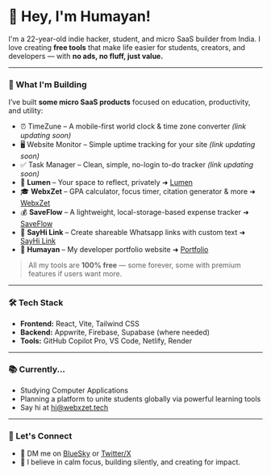 # 👋 Hey, I'm Humayan!

I'm a 22-year-old indie hacker, student, and micro SaaS builder from India.
I love creating **free tools** that make life easier for students, creators, and developers — with **no ads, no fluff, just value.**

---

### 🚀 What I'm Building

I’ve built **some micro SaaS products** focused on education, productivity, and utility:

- ⏰ TimeZune – A mobile-first world clock & time zone converter *(link updating soon)*  
- 🖥️ Website Monitor – Simple uptime tracking for your site *(link updating soon)*  
- ✅ Task Manager – Clean, simple, no-login to-do tracker *(link updating soon)*
- 📓 **Lumen** – Your space to reflect, privately  ➜ [Lumen](https://lumenbook.pages.dev/)
- 🎓 **WebxZet** – GPA calculator, focus timer, citation generator & more  ➜ [WebxZet](https://webxzet.tech/)
- 💰 **SaveFlow** – A lightweight, local-storage-based expense tracker ➜ [SaveFlow](https://saveflow.onrender.com/)  
- 🔗 **SayHi Link** – Create shareable Whatsapp links with custom text ➜ [SayHi Link](https://sayhilink.netlify.app/)
- 🚀 **Humayan** – My developer portfolio website  ➜ [Portfolio](https://humayan.pages.dev/)

> All my tools are **100% free** — some forever, some with premium features if users want more.

---

### 🛠️ Tech Stack

- **Frontend:** React, Vite, Tailwind CSS  
- **Backend:** Appwrite, Firebase, Supabase (where needed)  
- **Tools:** GitHub Copilot Pro, VS Code, Netlify, Render

---

### 📚 Currently...

- Studying Computer Applications  
- Planning a platform to unite students globally via powerful learning tools
- Say hi at [hi@webxzet.tech](mailto:hi@webxzet.tech)

---

### 🤝 Let's Connect

- 💬 DM me on [BlueSky](https://bsky.app/profile/humayan.bsky.social)  or [Twitter/X](https://x.com/0x98c9)
- 🧠 I believe in calm focus, building silently, and creating for impact.


